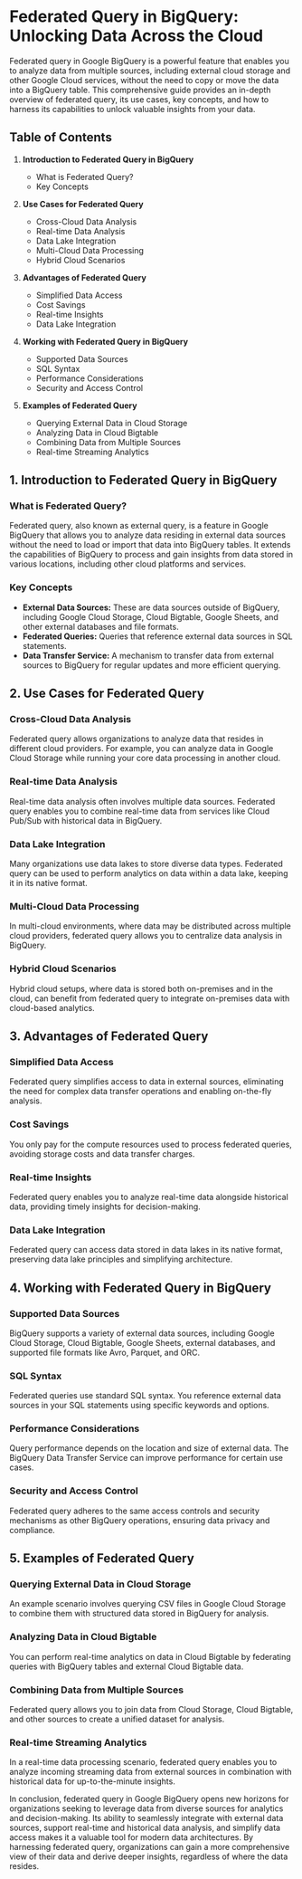 # Federated Query in BigQuery: Unlocking Data Across the Cloud

Federated query in Google BigQuery is a powerful feature that enables you to analyze data from multiple sources, including external cloud storage and other Google Cloud services, without the need to copy or move the data into a BigQuery table. This comprehensive guide provides an in-depth overview of federated query, its use cases, key concepts, and how to harness its capabilities to unlock valuable insights from your data.

## Table of Contents

1. **Introduction to Federated Query in BigQuery**
   - What is Federated Query?
   - Key Concepts

2. **Use Cases for Federated Query**
   - Cross-Cloud Data Analysis
   - Real-time Data Analysis
   - Data Lake Integration
   - Multi-Cloud Data Processing
   - Hybrid Cloud Scenarios

3. **Advantages of Federated Query**
   - Simplified Data Access
   - Cost Savings
   - Real-time Insights
   - Data Lake Integration

4. **Working with Federated Query in BigQuery**
   - Supported Data Sources
   - SQL Syntax
   - Performance Considerations
   - Security and Access Control

5. **Examples of Federated Query**
   - Querying External Data in Cloud Storage
   - Analyzing Data in Cloud Bigtable
   - Combining Data from Multiple Sources
   - Real-time Streaming Analytics

## 1. Introduction to Federated Query in BigQuery

### What is Federated Query?
Federated query, also known as external query, is a feature in Google BigQuery that allows you to analyze data residing in external data sources without the need to load or import that data into BigQuery tables. It extends the capabilities of BigQuery to process and gain insights from data stored in various locations, including other cloud platforms and services.

### Key Concepts
- **External Data Sources:** These are data sources outside of BigQuery, including Google Cloud Storage, Cloud Bigtable, Google Sheets, and other external databases and file formats.
- **Federated Queries:** Queries that reference external data sources in SQL statements.
- **Data Transfer Service:** A mechanism to transfer data from external sources to BigQuery for regular updates and more efficient querying.

## 2. Use Cases for Federated Query

### Cross-Cloud Data Analysis
Federated query allows organizations to analyze data that resides in different cloud providers. For example, you can analyze data in Google Cloud Storage while running your core data processing in another cloud.

### Real-time Data Analysis
Real-time data analysis often involves multiple data sources. Federated query enables you to combine real-time data from services like Cloud Pub/Sub with historical data in BigQuery.

### Data Lake Integration
Many organizations use data lakes to store diverse data types. Federated query can be used to perform analytics on data within a data lake, keeping it in its native format.

### Multi-Cloud Data Processing
In multi-cloud environments, where data may be distributed across multiple cloud providers, federated query allows you to centralize data analysis in BigQuery.

### Hybrid Cloud Scenarios
Hybrid cloud setups, where data is stored both on-premises and in the cloud, can benefit from federated query to integrate on-premises data with cloud-based analytics.

## 3. Advantages of Federated Query

### Simplified Data Access
Federated query simplifies access to data in external sources, eliminating the need for complex data transfer operations and enabling on-the-fly analysis.

### Cost Savings
You only pay for the compute resources used to process federated queries, avoiding storage costs and data transfer charges.

### Real-time Insights
Federated query enables you to analyze real-time data alongside historical data, providing timely insights for decision-making.

### Data Lake Integration
Federated query can access data stored in data lakes in its native format, preserving data lake principles and simplifying architecture.

## 4. Working with Federated Query in BigQuery

### Supported Data Sources
BigQuery supports a variety of external data sources, including Google Cloud Storage, Cloud Bigtable, Google Sheets, external databases, and supported file formats like Avro, Parquet, and ORC.

### SQL Syntax
Federated queries use standard SQL syntax. You reference external data sources in your SQL statements using specific keywords and options.

### Performance Considerations
Query performance depends on the location and size of external data. The BigQuery Data Transfer Service can improve performance for certain use cases.

### Security and Access Control
Federated query adheres to the same access controls and security mechanisms as other BigQuery operations, ensuring data privacy and compliance.

## 5. Examples of Federated Query

### Querying External Data in Cloud Storage
An example scenario involves querying CSV files in Google Cloud Storage to combine them with structured data stored in BigQuery for analysis.

### Analyzing Data in Cloud Bigtable
You can perform real-time analytics on data in Cloud Bigtable by federating queries with BigQuery tables and external Cloud Bigtable data.

### Combining Data from Multiple Sources
Federated query allows you to join data from Cloud Storage, Cloud Bigtable, and other sources to create a unified dataset for analysis.

### Real-time Streaming Analytics
In a real-time data processing scenario, federated query enables you to analyze incoming streaming data from external sources in combination with historical data for up-to-the-minute insights.

In conclusion, federated query in Google BigQuery opens new horizons for organizations seeking to leverage data from diverse sources for analytics and decision-making. Its ability to seamlessly integrate with external data sources, support real-time and historical data analysis, and simplify data access makes it a valuable tool for modern data architectures. By harnessing federated query, organizations can gain a more comprehensive view of their data and derive deeper insights, regardless of where the data resides.
